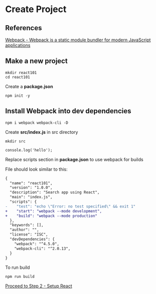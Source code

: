 # Create Project

## References
[Webpack -  Webpack is a static module bundler for modern JavaScript applications](https://webpack.js.org/)

## Make a new project
```
mkdir react101
cd react101 
```

Create a **package.json**

```
npm init -y
```

## Install Webpack into dev dependencies


```
npm i webpack webpack-cli -D
```

Create **src/index.js** in src directory
```
mkdir src
```

```
console.log('hello');
```

Replace scripts section in  **package.json** to use webpack for builds

File should look similar to this:
```diff
{
  "name": "react101",
  "version": "1.0.0",
  "description": "Search app using React",
  "main": "index.js",
  "scripts": {
-    "test": "echo \"Error: no test specified\" && exit 1"
+    "start": "webpack --mode development",
+    "build": "webpack --mode production"
  },
  "keywords": [],
  "author": "",
  "license": "ISC",
  "devDependencies": {
    "webpack": "^4.5.0",
    "webpack-cli": "^2.0.13",
  }
}
```

To run build
``` 
npm run build
```

[Proceed to Step 2 - Setup React](setup-react.md)
